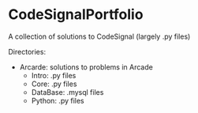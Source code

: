 # CodeSignalPortfolio
A collection of solutions to CodeSignal (largely .py files)

Directories:
- Arcarde: solutions to problems in Arcade
  - Intro: .py files
  - Core: .py files
  - DataBase: .mysql files
  - Python: .py files 
  
